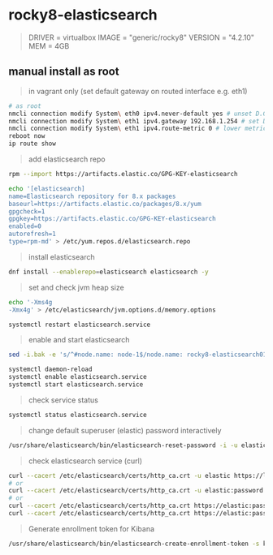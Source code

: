 # rocky8-elasticsearch

> DRIVER = virtualbox
> IMAGE = "generic/rocky8"
> VERSION = "4.2.10"
> MEM = 4GB

## manual install as root

> in vagrant only (set default gateway on routed interface e.g. eth1)

```bash
# as root
nmcli connection modify System\ eth0 ipv4.never-default yes # unset D.G on eth0
nmcli connection modify System\ eth1 ipv4.gateway 192.168.1.254 # set D.G on eth1
nmcli connection modify System\ eth1 ipv4.route-metric 0 # lower metric is better
reboot now
ip route show
```

> add elasticsearch repo

```bash
rpm --import https://artifacts.elastic.co/GPG-KEY-elasticsearch

echo '[elasticsearch]
name=Elasticsearch repository for 8.x packages
baseurl=https://artifacts.elastic.co/packages/8.x/yum
gpgcheck=1
gpgkey=https://artifacts.elastic.co/GPG-KEY-elasticsearch
enabled=0
autorefresh=1
type=rpm-md' > /etc/yum.repos.d/elasticsearch.repo
```

> install elasticsearch

```bash
dnf install --enablerepo=elasticsearch elasticsearch -y
```

> set and check jvm heap size

```bash
echo '-Xms4g
-Xmx4g' > /etc/elasticsearch/jvm.options.d/memory.options

systemctl restart elasticsearch.service

```

> enable and start elasticsearch

```bash
sed -i.bak -e 's/^#node.name: node-1$/node.name: rocky8-elasticsearch01/' -e 's/^#network.host: 192.168.0.1$/network.host: 192.168.1.151/' /etc/elasticsearch/elasticsearch.yml

systemctl daemon-reload
systemctl enable elasticsearch.service
systemctl start elasticsearch.service
```

> check service status

```bash
systemctl status elasticsearch.service
```

> change default superuser (elastic) password interactively

```bash
/usr/share/elasticsearch/bin/elasticsearch-reset-password -i -u elastic
```

> check elasticsearch service (curl)

```bash
curl --cacert /etc/elasticsearch/certs/http_ca.crt -u elastic https://localhost:9200
# or
curl --cacert /etc/elasticsearch/certs/http_ca.crt -u elastic:password https://localhost:9200
# or
curl --cacert /etc/elasticsearch/certs/http_ca.crt https://elastic:password@localhost:9200
curl --cacert /etc/elasticsearch/certs/http_ca.crt https://elastic:password@localhost:9200/_nodes/_all/jvm?pretty

```

> Generate enrollment token for Kibana

```bash
/usr/share/elasticsearch/bin/elasticsearch-create-enrollment-token -s kibana --url https://192.168.1.151:9200
```
